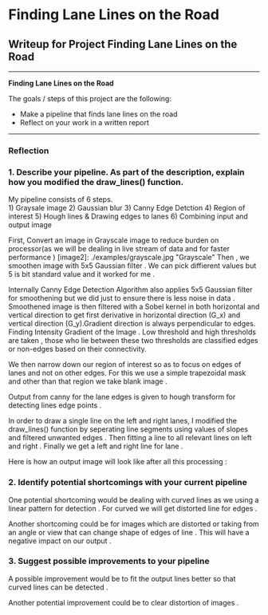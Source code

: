 # **Finding Lane Lines on the Road** 

## Writeup for Project Finding Lane Lines on the Road
---

**Finding Lane Lines on the Road**

The goals / steps of this project are the following:
* Make a pipeline that finds lane lines on the road
* Reflect on your work in a written report


[//]: # (Image References)


[image1]: ./test_images/solidWhiteRight.jpg "Input"

---

### Reflection

### 1. Describe your pipeline. As part of the description, explain how you modified the draw_lines() function.

My pipeline consists of 6 steps.  
    1) Graysale image
    2) Gaussian blur
    3) Canny Edge Detction
    4) Region of interest
    5) Hough lines & Drawing edges to lanes
    6) Combining input and output image

First, Convert an image in Grayscale image to reduce burden on processor(as we will be dealing in live stream of data and for faster performance )
[image2]: ./examples/grayscale.jpg "Grayscale"
Then , we smoothen image with 5x5 Gaussian filter . We can pick diffierent values but 5 is bit standard value and it worked for me .

Internally Canny Edge Detection Algorithm also applies 5x5 Gaussian filter for smoothening but we did just to ensure there is less noise in data . Smoothened image is then filtered with a Sobel kernel in both horizontal and vertical direction to get first derivative in horizontal direction (G_x) and vertical direction (G_y).Gradient direction is always perpendicular to edges. Finding Intensity Gradient of the Image . Low threshold and high thresholds are taken , those who lie between these two thresholds are classified edges or non-edges based on their connectivity.

We then narrow down our region of interest so as to focus on edges of lanes and not on other edges. For this we use a simple trapezoidal mask and other than that region we take blank image .

Output from canny for the lane edges is given to hough transform for detecting lines edge points . 

In order to draw a single line on the left and right lanes, I modified the draw_lines() function by seperating line segments using values of slopes and filtered unwanted edges . Then fitting a line to all relevant lines on left and right . Finally we get a left and right line for lane .


Here is how an output image will look like after all this processing : 

[image3]: ./examples/output1_solidwhiterght.jpg "Output"


### 2. Identify potential shortcomings with your current pipeline


One potential shortcoming would be dealing with curved lines as we using a linear pattern for detection . For curved we will get distorted line for edges . 

Another shortcoming could be for images which are distorted or taking from an angle or view that can change shape of edges of line . This will have a negative impact on our output .


### 3. Suggest possible improvements to your pipeline

A possible improvement would be to fit the output lines better so that curved lines can be detected .

Another potential improvement could be to clear distortion of images .
